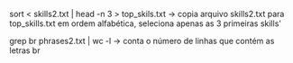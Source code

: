 sort < skills2.txt | head -n 3 > top_skils.txt -> copia arquivo skills2.txt para top_skills.txt em ordem alfabética, seleciona apenas as 3 primeiras skills'

grep br phrases2.txt | wc -l -> conta o número de linhas que contém as letras br
